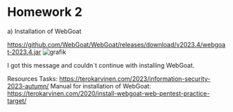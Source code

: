 # Homework 2

a) Installation of WebGoat 

https://github.com/WebGoat/WebGoat/releases/download/v2023.4/webgoat-2023.4.jar
![grafik](https://github.com/danielginfinland/InformationSecurityCourse/assets/156656492/f02f825d-76b6-4bc8-ad7b-a06dd02cd104)

I got this message and couldn´t continue with installing WebGoat.

Resources
Tasks: https://terokarvinen.com/2023/information-security-2023-autumn/
Manual for installation of WebGoat: https://terokarvinen.com/2020/install-webgoat-web-pentest-practice-target/
